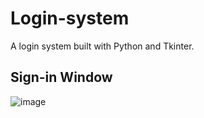 # Login-system
A login system built with Python and Tkinter.

## Sign-in Window 
![image](https://github.com/user-attachments/assets/f852a2b9-3e0d-4b45-9e76-6b74562ee9ea)



